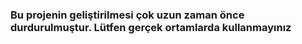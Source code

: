 ### Bu projenin geliştirilmesi çok uzun zaman önce durdurulmuştur. Lütfen gerçek ortamlarda kullanmayınız